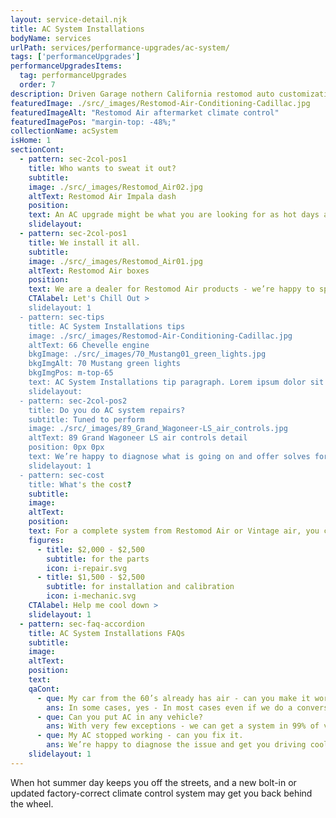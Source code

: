 ```yaml
---
layout: service-detail.njk
title: AC System Installations
bodyName: services
urlPath: services/performance-upgrades/ac-system/
tags: ['performanceUpgrades']
performanceUpgradesItems:
  tag: performanceUpgrades
  order: 7
description: Driven Garage nothern California restomod auto customization and repair shop
featuredImage: ./src/_images/Restomod-Air-Conditioning-Cadillac.jpg
featuredImageAlt: "Restomod Air aftermarket climate control"
featuredImagePos: "margin-top: -48%;"
collectionName: acSystem
isHome: 1
sectionCont:
  - pattern: sec-2col-pos1
    title: Who wants to sweat it out?
    subtitle: 
    image: ./src/_images/Restomod_Air02.jpg
    altText: Restomod Air Impala dash
    position: 
    text: An AC upgrade might be what you are looking for as hot days are the days we like to cruise. Modern AC systems have gotten better over the years and many kits are available to get you cruising in comfort to the next car show or cruise.
    slidelayout:
  - pattern: sec-2col-pos1
    title: We install it all. 
    subtitle: 
    image: ./src/_images/Restomod_Air01.jpg
    altText: Restomod Air boxes
    position: 
    text: We are a dealer for Restomod Air products - we’re happy to spec their units and controls for your ride - and give you the best price on components and a professional install. We also install Vintage Air and Classic Auto Air products.
    CTAlabel: Let's Chill Out >
    slidelayout: 1
  - pattern: sec-tips
    title: AC System Installations tips
    image: ./src/_images/Restomod-Air-Conditioning-Cadillac.jpg
    altText: 66 Chevelle engine
    bkgImage: ./src/_images/70_Mustang01_green_lights.jpg
    bkgImgAlt: 70 Mustang green lights
    bkgImgPos: m-top-65
    text: AC System Installations tip paragraph. Lorem ipsum dolor sit amet, consectetur adipiscing elit. Cras vitae dolor id enim iaculis bibendum. Fusce ut pellentesque erat. Nunc vitae viverra massa. Duis placerat a augue in eleifend. Pellentesque ut neque ex. Ut non nisi ultrices, tincidunt nunc vitae, tincidunt orci. Donec cursus sagittis felis sed tempus. Ut et viverra arcu.
    slidelayout:
  - pattern: sec-2col-pos2
    title: Do you do AC system repairs?
    subtitle: Tuned to perform
    image: ./src/_images/89_Grand_Wagoneer-LS_air_controls.jpg
    altText: 89 Grand Wagoneer LS air controls detail
    position: 0px 0px
    text: We’re happy to diagnose what is going on and offer solves for your AC woes. If you have an original AC car with older components - we can convert R12 to R134a in most cases. For some cars an upgrade may be in order.
    slidelayout: 1
  - pattern: sec-cost
    title: What's the cost?
    subtitle: 
    image:
    altText:
    position:
    text: For a complete system from Restomod Air or Vintage air, you can expect to pay around $2,000 - $2,500 in parts depending on details. Install will cost $1,500 - $2,500.
    figures:
      - title: $2,000 - $2,500
        subtitle: for the parts
        icon: i-repair.svg
      - title: $1,500 - $2,500
        subtitle: for installation and calibration
        icon: i-mechanic.svg
    CTAlabel: Help me cool down >
    slidelayout: 1
  - pattern: sec-faq-accordion
    title: AC System Installations FAQs
    subtitle: 
    image: 
    altText: 
    position: 
    text: 
    qaCont:
      - que: My car from the 60’s already has air - can you make it work?
        ans: In some cases, yes - In most cases even if we do a conversion to modern refrigerant the results are underwhelming. You may spend almost as much as a new retrofit system that will work better.
      - que: Can you put AC in any vehicle?
        ans: With very few exceptions - we can get a system in 99% of vehicles.
      - que: My AC stopped working - can you fix it.
        ans: We’re happy to diagnose the issue and get you driving cool again.
    slidelayout: 1
---
```


When hot summer day keeps you off the streets, and a new bolt-in or updated factory-correct climate control system may get you back behind the wheel.
